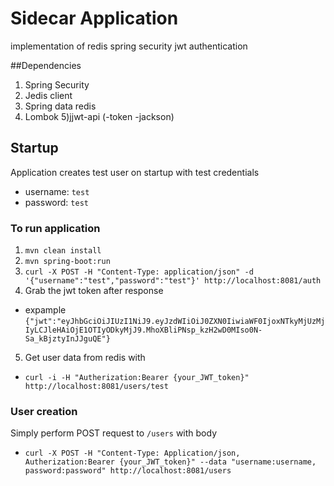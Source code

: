 # Sidecar Application
implementation of redis spring security jwt authentication

##Dependencies
1) Spring Security
2) Jedis client
3) Spring data redis
4) Lombok
5)jjwt-api (-token -jackson)



## Startup 
Application creates test user on startup with test credentials 
* username: `test`
* password: `test`

### To run application 
1) `mvn clean install`
2) `mvn spring-boot:run`
3) `curl -X POST -H "Content-Type: application/json" -d '{"username":"test","password":"test"}' http://localhost:8081/auth`
4) Grab the jwt token after response 
* expample 
```{"jwt":"eyJhbGciOiJIUzI1NiJ9.eyJzdWIiOiJ0ZXN0IiwiaWF0IjoxNTkyMjUzMjIyLCJleHAiOjE1OTIyODkyMjJ9.MhoXBliPNsp_kzH2wD0MIso0N-Sa_kBjztyInJJguQE"}```
5) Get user data from redis with 
* `curl -i -H "Autherization:Bearer {your_JWT_token}"  http://localhost:8081/users/test`

### User creation
Simply perform POST request to `/users` with body 

* `curl -X POST -H "Content-Type: Application/json, Autherization:Bearer {your_JWT_token}" --data "username:username, password:password" http://localhost:8081/users`


 
 